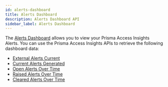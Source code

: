```yaml
---
id: alerts-dashboard
title: Alerts Dashboard
description: Alerts Dashboard API
sidebar_label: Alerts Dashboard
---
```


The [Alerts Dashboard](https://docs.paloaltonetworks.com/prisma/prisma-access/prisma-access-insights/insights/alerts)
allows you to view your Prisma Access Insights Alerts. You can use the Prisma Access Insights
APIs to retrieve the following dashboard data:

* [External Alerts Current](/access/docs/insights/examples/alerts-dashboard/external-alerts-current)
* [Current Alerts Generated](/access/docs/insights/examples/alerts-dashboard/current-alerts-generated)
* [Open Alerts Over Time](/access/docs/insights/examples/alerts-dashboard/open-alerts-overtime)
* [Raised Alerts Over Time](/access/docs/insights/examples/alerts-dashboard/raised-alerts-over-time)
* [Cleared Alerts Over Time](/access/docs/insights/examples/alerts-dashboard/cleared-alerts-over-time)
